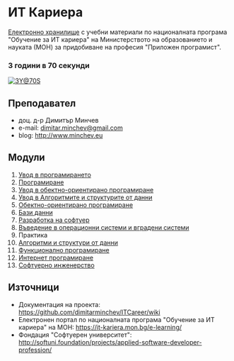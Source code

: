 # ИТ Кариера 
[Електронно хранилище](https://github.com/dimitarminchev/ITCareer/) с учебни материали по националната програма "Обучение за ИТ кариера" на Министерството на образованието и науката (МОН) за придобиване на професия "Приложен програмист". 

### 3 години в 70 секунди
[![3Y@70S](http://img.youtube.com/vi/a1T-5u_IAFg/0.jpg)](https://youtu.be/a1T-5u_IAFg)

## Преподавател
- доц. д-р Димитър Минчев
- e-mail: dimitar.minchev@gmail.com 
- blog: http://www.minchev.eu

## Модули
1. [Увод в програмирането](01.%20Introduction%20to%20Programming)
2. [Програмиране](02.%20Programming)
3. [Увод в обектно-ориентирано програмиране](03.%20Introduction%20to%20Object%20Oriented%20Programming)
4. [Увод в Алгоритмите и структурите от данни](04.%20Introduction%20to%20Algorithms%20and%20Data%20Structures)
5. [Обектно-ориентирано програмиране](05.%20Object%20Oriented%20Programming)
6. [Бази данни](06.%20Databases)
7. [Разработка на софтуер](07.%20Software%20Development)
8. [Въведение в операционни системи и вградени системи](08.%20OS%20and%20Embeded%20OS%20Intro)
9. Практика
10. [Алгоритми и структури от данни](10.%20Algorithms%20and%20Data%20Structures)
11. [Функционално програмиране](11.%20Functional%20Programming)
12. [Интернет програмиране](12.%20Internet%20Programming)
13. [Софтуерно инженерство](13.%20Software%20Engineering)

## Източници
- Документация на проекта: https://github.com/dimitarminchev/ITCareer/wiki
- Електронен портал по националната програма "Обучение за ИТ кариера" на МОН: https://it-kariera.mon.bg/e-learning/
- Фондация "Софтуерен университет": http://softuni.foundation/projects/applied-software-developer-profession/
